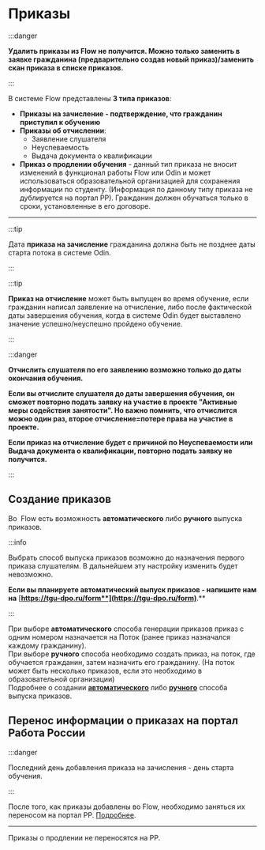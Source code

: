 # Приказы

:::danger

**Удалить приказы из Flow не получится. Можно только заменить в заявке гражданина (предварительно создав новый приказ)/заменить скан приказа в списке приказов.**

:::

В системе Flow представлены **3 типа приказов**:

* **Приказы на зачисление - подтверждение, что гражданин приступил к обучению**
* **Приказы об отчислении**:
  * Заявление слушателя 
  * Неуспеваемость
  * Выдача документа о квалификации
* **Приказ о продлении обучения** -  данный тип приказа не вносит изменений в функционал работы Flow или Odin и может использоваться образовательной организацией для сохранения информации по студенту. (Информация по данному типу приказа не дублируется на портал РР).  Гражданин должен обучаться только в сроки, установленные в его договоре.

***

:::tip

Дата **приказа на зачисление** гражданина должна быть не позднее даты старта потока в системе Odin.

:::

:::tip

**Приказ на отчисление** может быть выпущен во время обучение, если гражданин написал заявление на отчисление, либо после фактической даты завершения обучения, когда в системе Odin будет выставлено значение успешно/неуспешно пройдено обучение.

:::

:::danger

**Отчислить слушателя по его заявлению возможно только до даты окончания обучения.**

**Если вы отчислите слушателя до даты завершения обучения, он сможет повторно подать заявку на участие в проекте "Активные меры содействия занятости". Но важно помнить, что отчислится можно один раз, второе отчисление=потере права на участие в проекте.**

**Если приказ на отчисление  будет  с причиной по Неуспеваемости или Выдача документа о квалификации, повторно подать заявку не получится.**

:::

## Создание приказов

Во  Flow есть возможность **автоматического** либо **ручного** выпуска приказов.

:::info

Выбрать способ выпуска приказов возможно до назначения первого приказа слушателям. В дальнейшем эту настройку изменить будет невозможно. 

**Если вы планируете  автоматический выпуск приказов - напишите нам на** [**https://tgu-dpo.ru/form**](https://tgu-dpo.ru/form)**.** 

:::

При выборе **автоматического** способа генерации приказов  приказ  с одним номером  назначается на Поток (ранее приказ назначался каждому гражданину). \
При выборе **ручного** способа необходимо создать приказ, на поток, где обучается гражданин, затем назначить его гражданину. (На поток может быть несколько приказов, если это необходимо в образовательной организации)\
Подробнее о создании  [**автоматического**](avtomaticheskii-vypusk-prikazov.md) либо [**ручного**](ruchnoi-vypusk-prikazov.md)  способа выпуска приказов.

## Перенос информации о приказах  на портал  Работа России

:::danger

Последний день добавления приказа на зачисления - день старта обучения.

:::

После того, как приказы добавлены во Flow, необходимо заняться их переносом на портал РР. [Подробнее](vnesenie-dannykh-o-prikazakh-na-portal-rr.md).

***

Приказы о продлении не переносятся на РР.
